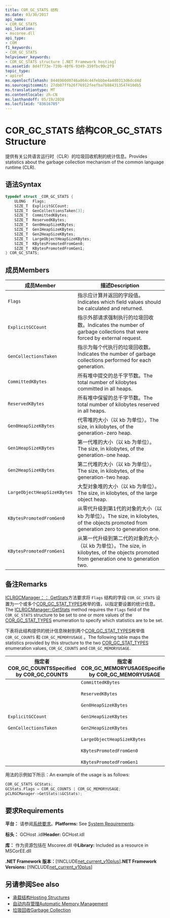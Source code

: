 ```yaml
---
title: COR_GC_STATS 结构
ms.date: 03/30/2017
api_name:
- COR_GC_STATS
api_location:
- mscoree.dll
api_type:
- COM
f1_keywords:
- COR_GC_STATS
helpviewer_keywords:
- COR_GC_STATS structure [.NET Framework hosting]
ms.assetid: 8d4ff73e-739b-40f6-9349-359fbc99c2f9
topic_type:
- apiref
ms.openlocfilehash: 8446960d0746a864c44febbbe4a4d0313d6dcd4d
ms.sourcegitcommit: 27db07ffb26f76912feefba7b884313547410db5
ms.translationtype: MT
ms.contentlocale: zh-CN
ms.lasthandoff: 05/19/2020
ms.locfileid: "83616705"
---
```

# <a name="cor_gc_stats-structure"></a><span data-ttu-id="d8057-102">COR_GC_STATS 结构</span><span class="sxs-lookup"><span data-stu-id="d8057-102">COR_GC_STATS Structure</span></span>
<span data-ttu-id="d8057-103">提供有关公共语言运行时（CLR）的垃圾回收机制的统计信息。</span><span class="sxs-lookup"><span data-stu-id="d8057-103">Provides statistics about the garbage collection mechanism of the common language runtime (CLR).</span></span>  
  
## <a name="syntax"></a><span data-ttu-id="d8057-104">语法</span><span class="sxs-lookup"><span data-stu-id="d8057-104">Syntax</span></span>  
  
```cpp  
typedef struct _COR_GC_STATS {  
    ULONG   Flags;
    SIZE_T  ExplicitGCCount;  
    SIZE_T  GenCollectionsTaken[3];  
    SIZE_T  CommittedKBytes;
    SIZE_T  ReservedKBytes;  
    SIZE_T  Gen0HeapSizeKBytes;  
    SIZE_T  Gen1HeapSizeKBytes;  
    SIZE_T  Gen2HeapSizeKBytes;  
    SIZE_T  LargeObjectHeapSizeKBytes;  
    SIZE_T  KBytesPromotedFromGen0;  
    SIZE_T  KBytesPromotedFromGen1;  
} COR_GC_STATS;  
```  
  
## <a name="members"></a><span data-ttu-id="d8057-105">成员</span><span class="sxs-lookup"><span data-stu-id="d8057-105">Members</span></span>  
  
|<span data-ttu-id="d8057-106">成员</span><span class="sxs-lookup"><span data-stu-id="d8057-106">Member</span></span>|<span data-ttu-id="d8057-107">描述</span><span class="sxs-lookup"><span data-stu-id="d8057-107">Description</span></span>|  
|------------|-----------------|  
|`Flags`|<span data-ttu-id="d8057-108">指示应计算并返回的字段值。</span><span class="sxs-lookup"><span data-stu-id="d8057-108">Indicates which field values should be calculated and returned.</span></span>|  
|`ExplicitGCCount`|<span data-ttu-id="d8057-109">指示外部请求强制执行的垃圾回收数。</span><span class="sxs-lookup"><span data-stu-id="d8057-109">Indicates the number of garbage collections that were forced by external request.</span></span>|  
|`GenCollectionsTaken`|<span data-ttu-id="d8057-110">指示为每个代执行的垃圾回收数。</span><span class="sxs-lookup"><span data-stu-id="d8057-110">Indicates the number of garbage collections performed for each generation.</span></span>|  
|`CommittedKBytes`|<span data-ttu-id="d8057-111">所有堆中提交的总千字节数。</span><span class="sxs-lookup"><span data-stu-id="d8057-111">The total number of kilobytes committed in all heaps.</span></span>|  
|`ReservedKBytes`|<span data-ttu-id="d8057-112">所有堆中保留的总千字节数。</span><span class="sxs-lookup"><span data-stu-id="d8057-112">The total number of kilobytes reserved in all heaps.</span></span>|  
|`Gen0HeapSizeKBytes`|<span data-ttu-id="d8057-113">代零堆的大小（以 kb 为单位）。</span><span class="sxs-lookup"><span data-stu-id="d8057-113">The size, in kilobytes, of the generation-zero heap.</span></span>|  
|`Gen1HeapSizeKBytes`|<span data-ttu-id="d8057-114">第一代堆的大小（以 kb 为单位）。</span><span class="sxs-lookup"><span data-stu-id="d8057-114">The size, in kilobytes, of the generation-one heap.</span></span>|  
|`Gen2HeapSizeKBytes`|<span data-ttu-id="d8057-115">第二代堆的大小（以 kb 为单位）。</span><span class="sxs-lookup"><span data-stu-id="d8057-115">The size, in kilobytes, of the generation-two heap.</span></span>|  
|`LargeObjectHeapSizeKBytes`|<span data-ttu-id="d8057-116">大型对象堆的大小（以 kb 为单位）。</span><span class="sxs-lookup"><span data-stu-id="d8057-116">The size, in kilobytes, of the large object heap.</span></span>|  
|`KBytesPromotedFromGen0`|<span data-ttu-id="d8057-117">从零代升级到第1代的对象的大小（以 kb 为单位）。</span><span class="sxs-lookup"><span data-stu-id="d8057-117">The size, in kilobytes, of the objects promoted from generation zero to generation one.</span></span>|  
|`KBytesPromotedFromGen1`|<span data-ttu-id="d8057-118">从第一代升级到第二代的对象的大小（以 kb 为单位）。</span><span class="sxs-lookup"><span data-stu-id="d8057-118">The size, in kilobytes, of the objects promoted from generation one to generation two.</span></span>|  
  
## <a name="remarks"></a><span data-ttu-id="d8057-119">备注</span><span class="sxs-lookup"><span data-stu-id="d8057-119">Remarks</span></span>  
 <span data-ttu-id="d8057-120">[ICLRGCManager：： GetStats](../../../../docs/framework/unmanaged-api/hosting/iclrgcmanager-getstats-method.md)方法要求将 `Flags` 结构的字段 `COR_GC_STATS` 设置为一个或多个[COR_GC_STAT_TYPES](cor-gc-stat-types-enumeration.md)枚举的值，以指定要设置的统计信息。</span><span class="sxs-lookup"><span data-stu-id="d8057-120">The [ICLRGCManager::GetStats](../../../../docs/framework/unmanaged-api/hosting/iclrgcmanager-getstats-method.md) method requires the `Flags` field of the `COR_GC_STATS` structure to be set to one or more values of the [COR_GC_STAT_TYPES](cor-gc-stat-types-enumeration.md) enumeration to specify which statistics are to be set.</span></span>  
  
 <span data-ttu-id="d8057-121">下表将此结构提供的统计信息映射到两个[COR_GC_STAT_TYPES](cor-gc-stat-types-enumeration.md)枚举值 `COR_GC_COUNTS` 和 `COR_GC_MEMORYUSAGE` 。</span><span class="sxs-lookup"><span data-stu-id="d8057-121">The following table maps the statistics provided by this structure to the two [COR_GC_STAT_TYPES](cor-gc-stat-types-enumeration.md) enumeration values, `COR_GC_COUNTS` and `COR_GC_MEMORYUSAGE`.</span></span>  
  
|<span data-ttu-id="d8057-122">指定者 COR_GC_COUNTS</span><span class="sxs-lookup"><span data-stu-id="d8057-122">Specified by COR_GC_COUNTS</span></span>|<span data-ttu-id="d8057-123">指定者 COR_GC_MEMORYUSAGE</span><span class="sxs-lookup"><span data-stu-id="d8057-123">Specified by COR_GC_MEMORYUSAGE</span></span>|  
|----------------------------------|---------------------------------------|  
|`ExplicitGCCount`<br /><br /> `GenCollectionsTaken`|`CommittedKBytes`<br /><br /> `ReservedKBytes`<br /><br /> `Gen0HeapSizeKBytes`<br /><br /> `Gen1HeapSizeKBytes`<br /><br /> `Gen2HeapSizeKBytes`<br /><br /> `LargeObjectHeapSizeKBytes`<br /><br /> `KBytesPromotedFromGen0`<br /><br /> `KBytesPromotedFromGen1`|  
  
 <span data-ttu-id="d8057-124">用法的示例如下所示：</span><span class="sxs-lookup"><span data-stu-id="d8057-124">An example of the usage is as follows:</span></span>  
  
```cpp  
COR_GC_STATS GCStats;  
GCStats.Flags = COR_GC_COUNTS | COR_GC_MEMORYUSAGE;  
pCLRGCManager->GetStats(&GCStats);  
```  
  
## <a name="requirements"></a><span data-ttu-id="d8057-125">要求</span><span class="sxs-lookup"><span data-stu-id="d8057-125">Requirements</span></span>  
 <span data-ttu-id="d8057-126">**平台：** 请参阅[系统要求](../../get-started/system-requirements.md)。</span><span class="sxs-lookup"><span data-stu-id="d8057-126">**Platforms:** See [System Requirements](../../get-started/system-requirements.md).</span></span>  
  
 <span data-ttu-id="d8057-127">**标头：** GCHost .idl</span><span class="sxs-lookup"><span data-stu-id="d8057-127">**Header:** GCHost.idl</span></span>  
  
 <span data-ttu-id="d8057-128">**库：** 作为资源包括在 Mscoree.dll 中</span><span class="sxs-lookup"><span data-stu-id="d8057-128">**Library:** Included as a resource in MSCorEE.dll</span></span>  
  
 <span data-ttu-id="d8057-129">**.NET Framework 版本：**[!INCLUDE[net_current_v10plus](../../../../includes/net-current-v10plus-md.md)]</span><span class="sxs-lookup"><span data-stu-id="d8057-129">**.NET Framework Versions:** [!INCLUDE[net_current_v10plus](../../../../includes/net-current-v10plus-md.md)]</span></span>  
  
## <a name="see-also"></a><span data-ttu-id="d8057-130">另请参阅</span><span class="sxs-lookup"><span data-stu-id="d8057-130">See also</span></span>

- [<span data-ttu-id="d8057-131">承载结构</span><span class="sxs-lookup"><span data-stu-id="d8057-131">Hosting Structures</span></span>](hosting-structures.md)
- [<span data-ttu-id="d8057-132">自动内存管理</span><span class="sxs-lookup"><span data-stu-id="d8057-132">Automatic Memory Management</span></span>](../../../standard/automatic-memory-management.md)
- [<span data-ttu-id="d8057-133">垃圾回收</span><span class="sxs-lookup"><span data-stu-id="d8057-133">Garbage Collection</span></span>](../../../standard/garbage-collection/index.md)
